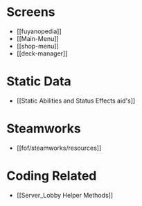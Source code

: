 # Screens
- [[fuyanopedia]]
- [[Main-Menu]]
- [[shop-menu]]
- [[deck-manager]]

# Static Data
- [[Static Abilities and Status Effects aid's]]

# Steamworks
- [[fof/steamworks/resources]]

# Coding Related
- [[Server_Lobby Helper Methods]]